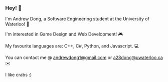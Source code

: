 ### Hey! 👋
<!--
**a28dong/a28dong** is a ✨ _special_ ✨ repository because its `README.md` (this file) appears on your GitHub profile

Here are some ideas to get you started:

- 🔭 I’m currently working on ...
- 🌱 I’m currently learning ...
- 👯 I’m looking to collaborate on ...
- 🤔 I’m looking for help with ...
- 💬 Ask me about ...
- 📫 How to reach me: ...
- 😄 Pronouns: ...
- ⚡ Fun fact: ...
-->

I'm Andrew Dong, a Software Engineering student at the University of Waterloo! 🏫

I'm interested in Game Design and Web Development! 🎮

My favourite languages are: C++, C#, Python, and Javascript. 💻 


You can contact me @ andrewdong1@gmail.com or a28dong@uwaterloo.ca ✉️

I like crabs :)
